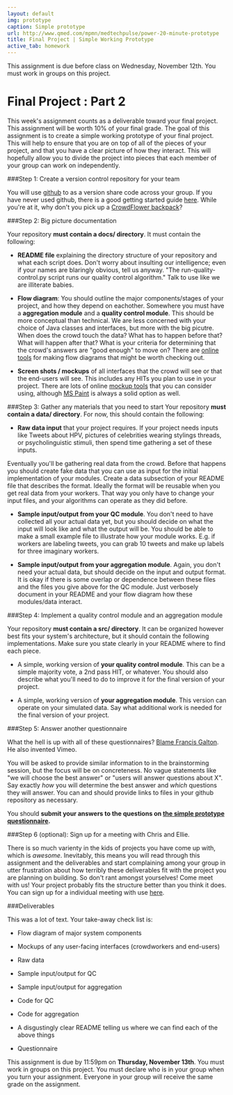 ```yaml
---
layout: default
img: prototype
caption: Simple prototype
url: http://www.qmed.com/mpmn/medtechpulse/power-20-minute-prototype
title: Final Project | Simple Working Prototype
active_tab: homework
---
```



<div class="alert alert-info">
  This assignment is due before class on Wednesday, November 12th.  You must work in groups on this project.  </div>


Final Project<span class="text-muted"> : Part 2</span> 
=============================================================

This week's assignment counts as a deliverable toward your final project.  This assignment will be worth 10% of your final grade.  The goal of this assignment is to create a simple working prototype of your final project.  This will help to ensure that you are on top of all of the pieces of your project, and that you have a clear picture of how they interact.  This will hopefully allow you to divide the project into pieces that each member of your group can work on independently. 

###Step 1: Create a version control repository for your team

You will use [github](https://github.com/) to as a version share code across your group. If you have never used github, there is a good getting started guide [here](https://guides.github.com/activities/hello-world/).  While you're at it, why don't you pick up a [CrowdFlower backpack](https://education.github.com/pack)?

###Step 2: Big picture documentation

Your repository <b>must contain a docs/ directory</b>. It must contain the following: 

* <b>README file</b> explaining the directory structure of your repository and what each script does. Don't worry about insulting our intelligence; even if your names are blaringly obvious, tell us anyway. "The run-quality-control.py script runs our quality control algorithm." Talk to use like we are illiterate babies.

* <b>Flow diagram</b>: You should outline the major components/stages of your project, and how they depend on eachother. Somewhere you must have a <b>aggregation module</b> and a <b>quality control module</b>. This should be more conceptual than technical. We are less concerned with your choice of Java classes and interfaces, but more with the big picutre. When does the crowd touch the data? What has to happen before that? What will happen after that? What is your criteria for determining that the crowd's answers are "good enough" to move on? There are [online tools](http://www.gliffy.com/) for making flow diagrams that might be worth checking out.

* <b>Screen shots / mockups</b> of all interfaces that the crowd will see or that the end-users will see. This includes any HITs you plan to use in your project. There are lots of online [mockup tools](http://www.invisionapp.com/) that you can consider using, although [MS Paint](assets/img/mspaint_vista.jpg) is always a solid option as well.

###Step 3: Gather any materials that you need to start
Your repository <b>must contain a data/ directory</b>. For now, this should contain the following: 

* <b>Raw data input</b> that your project requires. If your project needs inputs like Tweets about HPV, pictures of celebrities wearing stylings threads, or psycholinguistic stimuli, then spend time gathering a set of these inputs. 

Eventually you'll be gathering real data from the crowd.  Before that happens you should create fake data that you can use as input for the initial implementation of your modules. Create a data subsection of your README file that describes the format. Ideally the format will be reusable when you get real data from your workers.  That way you only have to change your input files, and your algorithms can operate as they did before.

* <b>Sample input/output from your QC module</b>. You don't need to have collected all your actual data yet, but you should decide on what the input will look like and what the output will be. You should be able to make a small example file to illustrate how your module works. E.g. if workers are labeling tweets, you can grab 10 tweets and make up labels for three imaginary workers.

* <b>Sample input/output from your aggregation module</b>. Again, you don't need your actual data, but should decide on the input and output format. It is okay if there is some overlap or dependence between these files and the files you give above for the QC module. Just verbosely document in your README and your flow diagram how these modules/data interact. 

###Step 4: Implement a quality control module and an aggregation module

Your repository <b>must contain a src/ directory</b>. It can be organized however best fits your system's architecture, but it should contain the following implementations. Make sure you state clearly in your README where to find each piece. 

* A simple, working version of <b>your quality control module</b>.  This can be a simple majority vote, a 2nd pass HIT, or whatever.  You should also describe what you'll need to do to improve it for the final version of your project.

* A simple, working version of <b>your aggregation module</b>.  This version can operate on your simulated data.  Say what additional work is needed for the final version of your project. 


###Step 5: Answer another questionnaire 

What the hell is up with all of these questionnaires?  [Blame Francis Galton](http://en.wikipedia.org/wiki/Francis_Galton#The_questionnaire).  He also invented Vimeo.

You will be asked to provide similar information to in the brainstorming session, but the focus will be on concreteness. No vague statements like "we will choose the best answer" or "users will answer questions about X". Say exactly <i>how</i> you will determine the best answer and <i>which</i> questions they will answer. You can and should provide links to files in your github repository as necessary. 

You should <b>submit your answers to the questions on [the simple prototype questionnaire](https://docs.google.com/forms/d/1ac9KHIZjyvngeOqa-hQegaV2NXYojEuPKFvAHFr76c8/viewform?usp=send_form).</b>

###Step 6 (optional): Sign up for a meeting with Chris and Ellie. 

There is so much varienty in the kids of projects you have come up with, which is *awesome*. Inevitably, this means you will read through this assignment and the deliverables and start complaining among your group in utter frustration about how terribly these deliverables fit with the project you are planning on building. So don't rant amongst yourselves! Come meet with us! Your project probably fits the structure better than you think it does. You can sign up for a individual meeting with use [here]().

###Deliverables

This was a lot of text. Your take-away check list is: 

* Flow diagram of major system components

* Mockups of any user-facing interfaces (crowdworkers and end-users)

* Raw data

* Sample input/output for QC

* Sample input/output for aggregation

* Code for QC

* Code for aggregation 

* A disgustingly clear README telling us where we can find each of the above things

* Questionnaire

This assignment is due by 11:59pm on <b>Thursday, November 13th</b>.  You must work in groups on this project.  You must declare who is in your group when you turn your assignment.  Everyone in your group will receive the same grade on the assignment. 
